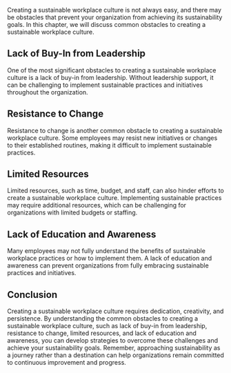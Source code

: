 
Creating a sustainable workplace culture is not always easy, and there may be obstacles that prevent your organization from achieving its sustainability goals. In this chapter, we will discuss common obstacles to creating a sustainable workplace culture.

Lack of Buy-In from Leadership
------------------------------

One of the most significant obstacles to creating a sustainable workplace culture is a lack of buy-in from leadership. Without leadership support, it can be challenging to implement sustainable practices and initiatives throughout the organization.

Resistance to Change
--------------------

Resistance to change is another common obstacle to creating a sustainable workplace culture. Some employees may resist new initiatives or changes to their established routines, making it difficult to implement sustainable practices.

Limited Resources
-----------------

Limited resources, such as time, budget, and staff, can also hinder efforts to create a sustainable workplace culture. Implementing sustainable practices may require additional resources, which can be challenging for organizations with limited budgets or staffing.

Lack of Education and Awareness
-------------------------------

Many employees may not fully understand the benefits of sustainable workplace practices or how to implement them. A lack of education and awareness can prevent organizations from fully embracing sustainable practices and initiatives.

Conclusion
----------

Creating a sustainable workplace culture requires dedication, creativity, and persistence. By understanding the common obstacles to creating a sustainable workplace culture, such as lack of buy-in from leadership, resistance to change, limited resources, and lack of education and awareness, you can develop strategies to overcome these challenges and achieve your sustainability goals. Remember, approaching sustainability as a journey rather than a destination can help organizations remain committed to continuous improvement and progress.
